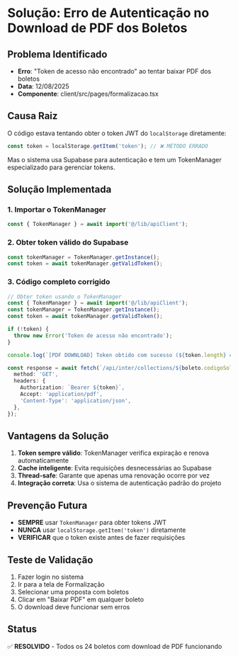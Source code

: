 # Solução: Erro de Autenticação no Download de PDF dos Boletos

## Problema Identificado

- **Erro**: "Token de acesso não encontrado" ao tentar baixar PDF dos boletos
- **Data**: 12/08/2025
- **Componente**: client/src/pages/formalizacao.tsx

## Causa Raiz

O código estava tentando obter o token JWT do `localStorage` diretamente:

```typescript
const token = localStorage.getItem('token'); // ❌ MÉTODO ERRADO
```

Mas o sistema usa Supabase para autenticação e tem um TokenManager especializado para gerenciar tokens.

## Solução Implementada

### 1. Importar o TokenManager

```typescript
const { TokenManager } = await import('@/lib/apiClient');
```

### 2. Obter token válido do Supabase

```typescript
const tokenManager = TokenManager.getInstance();
const token = await tokenManager.getValidToken();
```

### 3. Código completo corrigido

```typescript
// Obter token usando o TokenManager
const { TokenManager } = await import('@/lib/apiClient');
const tokenManager = TokenManager.getInstance();
const token = await tokenManager.getValidToken();

if (!token) {
  throw new Error('Token de acesso não encontrado');
}

console.log(`[PDF DOWNLOAD] Token obtido com sucesso (${token.length} caracteres)`);

const response = await fetch(`/api/inter/collections/${boleto.codigoSolicitacao}/pdf`, {
  method: 'GET',
  headers: {
    Authorization: `Bearer ${token}`,
    Accept: 'application/pdf',
    'Content-Type': 'application/json',
  },
});
```

## Vantagens da Solução

1. **Token sempre válido**: TokenManager verifica expiração e renova automaticamente
2. **Cache inteligente**: Evita requisições desnecessárias ao Supabase
3. **Thread-safe**: Garante que apenas uma renovação ocorre por vez
4. **Integração correta**: Usa o sistema de autenticação padrão do projeto

## Prevenção Futura

- **SEMPRE** usar `TokenManager` para obter tokens JWT
- **NUNCA** usar `localStorage.getItem('token')` diretamente
- **VERIFICAR** que o token existe antes de fazer requisições

## Teste de Validação

1. Fazer login no sistema
2. Ir para a tela de Formalização
3. Selecionar uma proposta com boletos
4. Clicar em "Baixar PDF" em qualquer boleto
5. O download deve funcionar sem erros

## Status

✅ **RESOLVIDO** - Todos os 24 boletos com download de PDF funcionando
